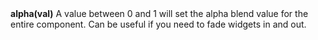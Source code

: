 <a name="alpha"><h3 style="padding-top: 40px; margin-top: 40px;"></h3></a>
**alpha(val)** A value between 0 and 1 will set the alpha blend value for the entire component. Can be useful if you need to fade widgets in and out. 

<!--UPDATE WIDGET_IN_CSOUND
    SIdent sprintf "alpha(%f) ", 50 + rnd(50)/50
    SIdentifier strcat SIdentifier, SIdent
-->